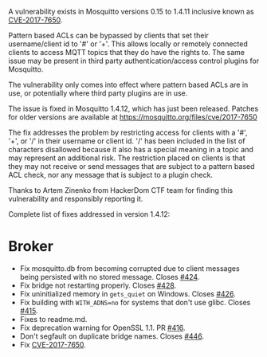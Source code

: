 <!--
.. title: Security advisory: CVE-2017-7650
.. slug: security-advisory-cve-2017-7650
.. date: 2017-05-29 12:41:48
.. tags: Security,Releases
.. category:
.. link:
.. description:
.. type: text
-->

A vulnerability exists in Mosquitto versions 0.15 to 1.4.11 inclusive known as
[CVE-2017-7650].

Pattern based ACLs can be bypassed by clients that set their username/client id
to '#' or '+'. This allows locally or remotely connected clients to access MQTT
topics that they do have the rights to. The same issue may be present in third
party authentication/access control plugins for Mosquitto.

The vulnerability only comes into effect where pattern based ACLs are in use,
or potentially where third party plugins are in use.

The issue is fixed in Mosquitto 1.4.12, which has just been released. Patches
for older versions are available at <https://mosquitto.org/files/cve/2017-7650>

The fix addresses the problem by restricting access for clients with a '#',
'+', or '/' in their username or client id. '/' has been included in the list
of characters disallowed because it also has a special meaning in a topic and
may represent an additional risk. The restriction placed on clients is that
they may not receive or send messages that are subject to a pattern based ACL
check, nor any message that is subject to a plugin check.

Thanks to Artem Zinenko from HackerDom CTF team for finding this vulnerability
and responsibly reporting it.

Complete list of fixes addressed in version 1.4.12:

# Broker

 * Fix mosquitto.db from becoming corrupted due to client messages being
   persisted with no stored message. Closes [#424].
 * Fix bridge not restarting properly. Closes [#428].
 * Fix uninitialized memory in `gets_quiet` on Windows. Closes [#426].
 * Fix building with `WITH_ADNS=no` for systems that don't use glibc. Closes
   [#415].
 * Fixes to readme.md.
 * Fix deprecation warning for OpenSSL 1.1. PR [#416].
 * Don't segfault on duplicate bridge names. Closes [#446].
 * Fix [CVE-2017-7650].

[CVE-2017-7650]: http://cve.mitre.org/cgi-bin/cvename.cgi?name=CVE-2017-7650
[#415]: https://github.com/eclipse/mosquitto/issues/415
[#416]: https://github.com/eclipse/mosquitto/issues/416
[#424]: https://github.com/eclipse/mosquitto/issues/424
[#428]: https://github.com/eclipse/mosquitto/issues/428
[#426]: https://github.com/eclipse/mosquitto/issues/426
[#446]: https://github.com/eclipse/mosquitto/issues/446

